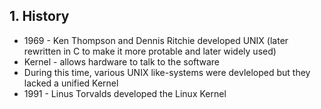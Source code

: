 ## 1. History
* 1969 - Ken Thompson and Dennis Ritchie developed UNIX (later rewritten in C to make it more protable and later widely used)
* Kernel - allows hardware to talk to the software
* During this time, various UNIX like-systems were devleloped but they lacked a unified Kernel
* 1991 - Linus Torvalds developed the Linux Kernel